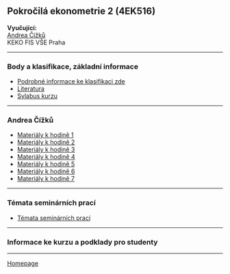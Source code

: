## Pokročilá ekonometrie 2 (4EK516)

**Vyučující:**  
[Andrea Čížků](https://insis.vse.cz/auth/lide/clovek.pl?id=2357)   
KEKO FIS VŠE Praha   

--- 

### Body a klasifikace, základní informace

+ [Podrobné informace ke klasifikaci zde](./CourseClassification.html)
+ [Literatura](./LiteratureSupport.html)  
+ [Sylabus kurzu](https://github.com/formanektomas/4EK516/raw/master/sylabus.pdf)

---

### Andrea Čížků

+ [Materiály k hodině 1](https://github.com/formanektomas/4EK516/raw/master/Andrea_Cizku/hodina_1.zip)  
+ [Materiály k hodině 2](https://github.com/formanektomas/4EK516/raw/master/Andrea_Cizku/hodina_2.zip)  
+ [Materiály k hodině 3](https://github.com/formanektomas/4EK516/raw/master/Andrea_Cizku/hodina_3.zip)  
+ [Materiály k hodině 4](https://github.com/formanektomas/4EK516/raw/master/Andrea_Cizku/hodina_4.zip) 
+ [Materiály k hodině 5](https://github.com/formanektomas/4EK516/raw/master/Andrea_Cizku/hodina_5.zip)   
+ [Materiály k hodině 6](https://github.com/formanektomas/4EK516/raw/master/Andrea_Cizku/hodina_6.zip)   
+ [Materiály k hodině 7](https://github.com/formanektomas/4EK516/raw/master/Andrea_Cizku/hodina_7.zip)  

---

### Témata seminárních prací
+ [Témata seminárních prací](https://github.com/formanektomas/4EK516/raw/master/Andrea_Cizku/temata_seminarnich_praci_Cizku.pdf) 

---

### Informace ke kurzu a podklady pro studenty

---

[Homepage](https://formanektomas.github.io/4EK516/)
